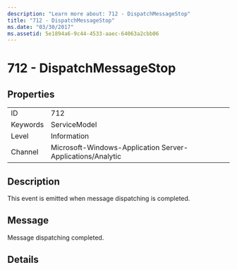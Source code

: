 ```yaml
---
description: "Learn more about: 712 - DispatchMessageStop"
title: "712 - DispatchMessageStop"
ms.date: "03/30/2017"
ms.assetid: 5e1894a6-9c44-4533-aaec-64063a2cbb06
---
```

# 712 - DispatchMessageStop

## Properties  
  
|||  
|-|-|  
|ID|712|  
|Keywords|ServiceModel|  
|Level|Information|  
|Channel|Microsoft-Windows-Application Server-Applications/Analytic|  
  
## Description  

 This event is emitted when message dispatching is completed.  
  
## Message  

 Message dispatching completed.  
  
## Details
